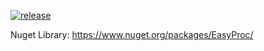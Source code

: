 [![release](https://github.com/jasondavis303/EasyProc/actions/workflows/release.yml/badge.svg)](https://github.com/jasondavis303/EasyProc/actions/workflows/release.yml)

Nuget Library: https://www.nuget.org/packages/EasyProc/

